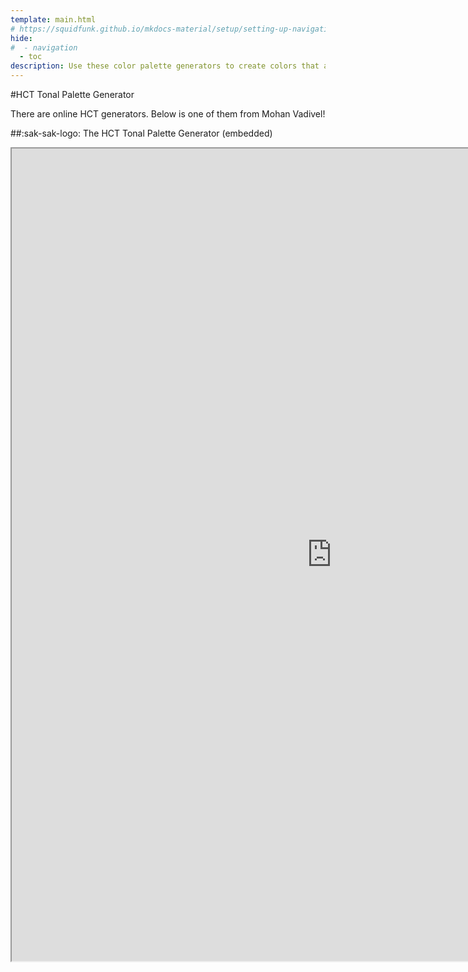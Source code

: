 ```yaml
---
template: main.html
# https://squidfunk.github.io/mkdocs-material/setup/setting-up-navigation/#hiding-the-sidebars
hide:
#  - navigation
  - toc
description: Use these color palette generators to create colors that are compatible with the Material 3 themes that match the lightness and WCAG contrast guidelines to make your card stand out!
---
```


#HCT Tonal Palette Generator

There are online HCT generators. Below is one of them from Mohan Vadivel!

##:sak-sak-logo: The HCT Tonal Palette Generator (embedded)

<iframe width="1024" height="1300" src="https://mohanvadivel.com/projects/hct-tonal-palette-generator/"></iframe>
